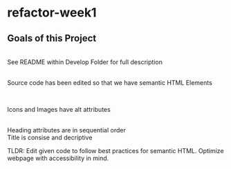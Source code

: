 # refactor-week1

## Goals of this Project
<br>
See README within Develop Folder for full description <br /> <br>

Source code has been edited so that we have semantic HTML Elements

<br>

Icons and Images have alt attributes

<br>
Heading attributes are in sequential order

<br>
Title is consise and decriptive

<br>


TLDR: Edit given code to follow best practices for semantic HTML.
Optimize webpage with accessibility in mind.

